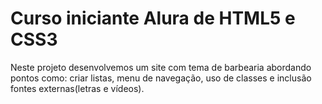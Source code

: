 <h1>Curso iniciante Alura de HTML5 e CSS3</h1> 
Neste projeto desenvolvemos um site com tema de barbearia abordando pontos como: criar listas, menu de navegação, uso de classes e inclusão fontes externas(letras e vídeos).
